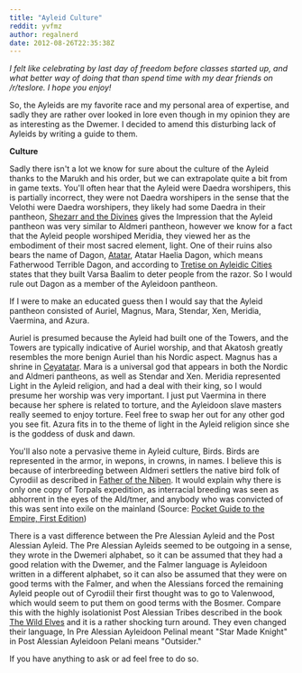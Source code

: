 ```yaml
---
title: "Ayleid Culture"
reddit: yvfmz
author: regalnerd
date: 2012-08-26T22:35:38Z
---
```


*I felt like celebrating by last day of freedom before classes started up, and what better way of doing that than spend time with my dear friends on /r/teslore. I hope you enjoy!*

So, the Ayleids are my favorite race and my personal area of expertise, and sadly they are rather over looked in lore even though in my opinion they are as interesting as the Dwemer. I decided to amend this disturbing lack of Ayleids by writing a guide to them.

**Culture**

Sadly there isn't a lot we know for sure about the culture of the Ayleid thanks to the Marukh and his order, but we can extrapolate quite a bit from in game texts. You'll often hear that the Ayleid were Daedra worshipers, this is partially incorrect, they were not Daedra worshipers in the sense that the Velothi were Daedra worshipers, they likely had some Daedra in their pantheon, [Shezarr and the Divines](http://www.imperial-library.info/content/shezarr-and-divines) gives the Impression that the Ayleid pantheon was very similar to Aldmeri pantheon, however we know for a fact that the Ayleid people worshiped Meridia, they viewed her as the embodiment of their most sacred element, light. One of their ruins also bears the name of Dagon, [Atatar](http://www.uesp.net/wiki/Oblivion:Atatar), Atatar Haelia Dagon, which means Fatherwood Terrible Dagon, and according to [Tretise on Ayleidic Cities](http://www.uesp.net/wiki/Lore:Treatise_on_Ayleidic_Cities) states that they built Varsa Baalim to deter people from the razor. So I would rule out Dagon as a member of the Ayleidoon pantheon.

If I were to make an educated guess then I would say that the Ayleid pantheon consisted of Auriel, Magnus, Mara, Stendar, Xen, Meridia, Vaermina, and Azura.

Auriel is presumed because the Ayleid had built one of the Towers, and the Towers are typically indicative of Auriel worship, and that Akatosh greatly resembles the more benign Auriel than his Nordic aspect. Magnus has a shrine in [Ceyatatar](http://www.imperial-library.info/content/glories-and-laments). Mara is a universal god that appears in both the Nordic and Aldmeri pantheons, as well as Stendar and Xen. Meridia represented Light in the Ayleid religion, and had a deal with their king, so I would presume her worship was very important. I just put Vaermina in there because her sphere is related to torture, and the Ayleidoon slave masters really seemed to enjoy torture. Feel free to swap her out for any other god you see fit. Azura fits in to the theme of light in the Ayleid religion since she is the goddess of dusk and dawn.

You'll also note a pervasive theme in Ayleid culture, Birds. Birds are represented in the armor, in wepons, in crowns, in names. I believe this is because of interbreeding between Aldmeri settlers the native bird folk of Cyrodiil as described in [Father of the Niben](http://www.imperial-library.info/content/father-niben). It would explain why there is only one copy of Torpals expedition, as interracial breeding was seen as abhorrent in the eyes of the Ald/tmer, and anybody who was convicted of this was sent into exile on the mainland (Source: [Pocket Guide to the Empire, First Edition](http://www.imperial-library.info/content/pocket-guide-empire-first-edition-aldmeri-dominion))

There is a vast difference between the Pre Alessian Ayleid and the Post Alessian Ayleid. The Pre Alessian Ayleids seemed to be outgoing in a sense, they wrote in the Dwemeri alphabet, so it can be assumed that they had a good relation with the Dwemer, and the Falmer language is Ayleidoon written in a different alphabet, so it can also be assumed that they were on good terms with the Falmer, and when the Alessians forced the remaining Ayleid people out of Cyrodiil their first thought was to go to Valenwood, which would seem to put them on good terms with the Bosmer. Compare this with the highly isolationist Post Alessian Tribes described in the book [The Wild Elves](http://www.imperial-library.info/content/daggerfall-wild-elves) and it is a rather shocking turn around. They even changed their language, In Pre Alessian Ayleidoon Pelinal meant "Star Made Knight" in Post Alessian Ayleidoon Pelani means "Outsider."

If you have anything to ask or ad feel free to do so.
